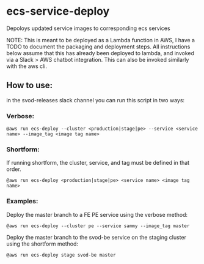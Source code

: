 # ecs-service-deploy
Depoloys updated service images to corresponding ecs services

NOTE: This is meant to be deployed as a Lambda function in AWS, I have a TODO to document the packaging and deployment steps. All instructions below assume that this has already been deployed to lambda, and invoked via a Slack > AWS chatbot integration. This can also be invoked similarly with the aws cli.

## How to use:
in the svod-releases slack channel you can run this script in two ways:

### Verbose:

```
@aws run ecs-deploy --cluster <production|stage|pe> --service <service name> --image_tag <image tag name>
```

### Shortform:

If running shortform, the cluster, service, and tag must be defined in that order.

```
@aws run ecs-deploy <production|stage|pe> <service name> <image tag name>
```

### Examples:
Deploy the master branch to a FE PE service using the verbose method:

```
@aws run ecs-deploy --cluster pe --service sammy --image_tag master
```

Deploy the master branch to the svod-be service on the staging cluster using the shortform method:

```
@aws run ecs-deploy stage svod-be master
```
